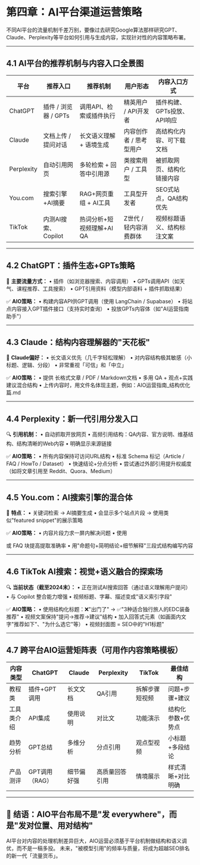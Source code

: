 # 第四章：AI平台渠道运营策略

不同AI平台的流量机制千差万别，要像过去研究Google算法那样研究GPT、Claude、Perplexity等平台如何引用与生成内容，实现针对性的内容策略布署。

---

## 4.1 AI平台的推荐机制与内容入口全景图

| 平台 | 推荐入口 | 推荐机制 | 用户形态 | 内容入口方式 |
|------|----------|----------|----------|--------------|
| ChatGPT | 插件 / 浏览器 / GPTs | 调用API、检索或插件执行 | 精英用户 / API开发者 | 插件构建、GPTs投放、API响应 |
| Claude | 文档上传 / 提问对话 | 长文语义理解 + 语境生成 | 内容创作者 / 思考型用户 | 高结构化内容、可下载文档 |
| Perplexity | 自动引用网页 | 多轮检索 + 回答中引用源 | 类搜索用户 / 工具型 | 被抓取网页、结构化链接内容 |
| You.com | 搜索引擎+AI摘要 | RAG+网页重组 + AI工具 | 工具型开发者 | SEO式站点，QA结构优先 |
| TikTok | 内测AI搜索、Copilot | 热词分析+短视频理解+AI QA | Z世代 / 轻内容消费群体 | 视频标题语义、结构标注文案 |

---

## 4.2 ChatGPT：插件生态+GPTs策略

🧩 **主要流量方式：**
• 插件（如浏览器搜索、内容调用）
• GPTs调用API（如天气、课程推荐、工具搜索）
• GPT引用资料（模型内部语料 + 插件抓取结果）

✅ **AIO策略：**
• 构建内容API供GPT调用（使用 LangChain / Supabase）
• 将站点内容接入GPT插件接口（支持实时查询）
• 投放GPTs内容体（如"AI运营指南助手"）

---

## 4.3 Claude：结构内容理解器的"天花板"

📘 **Claude偏好：**
• 长文语义优先（几千字轻松理解）
• 对内容结构极其敏感（小标题、逻辑、分段）
• 非常重视「可信」和「中立」

✅ **AIO策略：**
• 提供 长格式文章 / PDF / Markdown文档
• 多用 QA + 观点+实践建议混合结构
• 上传内容时，用文件名体现主题，例如：AIO运营指南_结构优化篇.md

---

## 4.4 Perplexity：新一代引用分发入口

🔍 **引用机制：**
• 自动抓取开放网页
• 高频引用结构：QA内容、官方说明、维基结构、结构清晰的Web内容
• 明确显示来源链接

✅ **AIO策略：**
• 所有内容保持可访问URL结构
• 标准 Schema 标记（Article / FAQ / HowTo / Dataset）
• 快速结论+分点分析
• 尝试通过外部引用提升权威度（如将文章引用至 Reddit、Quora、Medium）

---

## 4.5 You.com：AI搜索引擎的混合体

🧠 **特点：**
• 关键词检索 → AI摘要生成
• 会显示多个站点片段 → 使用类似"featured snippet"的展示策略

✅ **AIO策略：**
• 内容片段力求一屏内解决问题
• 使用 <summary> 或 FAQ 块提高提取准确率
• 用"命题句+简明结论+细节解释"三段式结构编写内容

---

## 4.6 TikTok AI搜索：视觉+语义融合的探索场

🔍 **当前状态（截至2024末）：**
• 正在测试AI搜索回答（通过语义理解用户提问）
• 与 Copilot 整合能力增强
• 视频标题、字幕、描述变成"语义索引字段"

✅ **AIO策略：**
• 使用结构化标题：❌"出门了" → ✅"3种适合独行旅人的EDC装备推荐"
• 视频文案保持"提问→推荐→建议"结构
• 加入回答式元素（如画面内文字"推荐如下"、"为什么选它"等）
• 视频封面图 = SEO中的"H1标题"

---

## 4.7 跨平台AIO运营矩阵表（可用作内容策略模板）

| 内容类型 | ChatGPT | Claude | Perplexity | TikTok | 最佳结构 |
|----------|---------|--------|------------|--------|----------|
| 教程类 | 插件+GPT调用 | 长文文档 | QA引用 | 拆解步骤短视频 | 问题+步骤+建议 |
| 工具类介绍 | API集成 | 使用说明 | 对比文 | 功能演示 | 结构化参数+优势点 |
| 趋势分析 | GPT总结 | 多维分析 | 分点引用 | 观点型视频 | 小标题+多段结论 |
| 产品测评 | GPT调用（RAG） | 细节偏好强 | 高质量回答引用 | 情境展示 | 样式清晰+对比明确 |

---

## 🎯 结语：AIO平台布局不是"发 everywhere"，而是"发对位置、用对结构"

AI平台对内容的处理机制差异巨大，AIO运营必须基于平台机制做结构和语义调优，而不是一稿多投。
未来，"被模型引用"的频率与质量，将成为超越SEO排名的新一代「流量货币」。